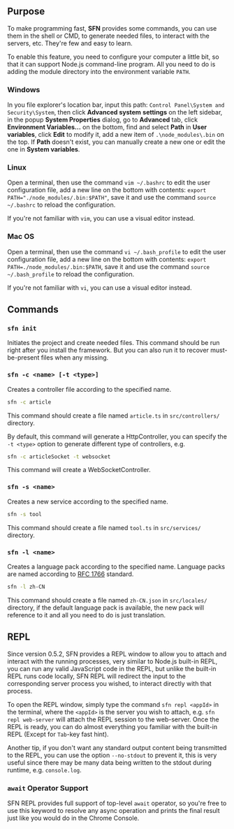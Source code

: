 <!-- title: CLI & REPL; order: 7 -->
## Purpose

To make programming fast, **SFN** provides some commands, you can use them in
the shell or CMD, to generate needed files, to interact with the servers, etc.
They're few and easy to learn.

To enable this feature, you need to configure your computer a little bit, so
that it can support Node.js command-line program. All you need to do is adding
the module directory into the environment variable `PATH`.

### Windows

In you file explorer's location bar, input this path: 
`Control Panel\System and Security\System`, then click **Advanced system** 
**settings** on the left sidebar, in the popup **System Properties** dialog, 
go to **Advanced** tab, click **Environment Variables...** on the bottom, find
and select **Path** in **User variables**, click **Edit** to modify it, add a 
new item of `.\node_modules\.bin` on the top. If **Path** doesn't exist, you 
can manually create a new one or edit the one in **System variables**.

### Linux

Open a terminal, then use the command `vim ~/.bashrc` to edit
the user configuration file, add a new line on the bottom with contents: 
`export PATH="./node_modules/.bin:$PATH"`, save it and use the command 
`source ~/.bashrc` to reload the configuration.

If you're not familiar with `vim`, you can use a visual editor instead.

### Mac OS

Open a terminal, then use the command `vi ~/.bash_profile` to edit
the user configuration file, add a new line on the bottom with contents: 
`export PATH=./node_modules/.bin:$PATH`, save it and use the command 
`source ~/.bash_profile` to reload the configuration.

If you're not familiar with `vi`, you can use a visual editor instead.

## Commands

### `sfn init`

Initiates the project and create needed files. This command should be run right
after you install the framework. But you can also run it to recover
must-be-present files when any missing.

### `sfn -c <name> [-t <type>]`

Creates a controller file according to the specified name.

```sh
sfn -c article
```

This command should create a file named `article.ts` in `src/controllers/` 
directory.

By default, this command will generate a HttpController, you can specify the 
`-t <type>` option to generate different type of controllers, e.g.

```sh
sfn -c articleSocket -t websocket
```

This command will create a WebSocketController.

### `sfn -s <name>`

Creates a new service according to the specified name.
```sh
sfn -s tool
```

This command should create a file named `tool.ts` in `src/services/` directory.

### `sfn -l <name>`

Creates a language pack according to the specified name. Language packs are 
named according to [RFC 1766](https://www.ietf.org/rfc/rfc1766.txt) standard.

```sh
sfn -l zh-CN
```

This command should create a file named `zh-CN.json` in `src/locales/` directory,
if the default language pack is available, the new pack will reference to it and
all you need to do is just translation.

## REPL

Since version 0.5.2, SFN provides a REPL window to allow you to attach and
interact with the running processes, very similar to Node.js built-in REPL, you 
can run any valid JavaScript code in the REPL, but unlike the built-in REPL runs
code locally, SFN REPL will redirect the input to the corresponding
server process you wished, to interact directly with that process.

To open the REPL window, simply type the command `sfn repl <appId>` in the
terminal, where the `<appId>` is the server you wish to attach, e.g. 
`sfn repl web-server` will attach the REPL session to the web-server. Once
the REPL is ready, you can do almost everything you familiar with the built-in
REPL (Except for `Tab`-key fast hint).

Another tip, if you don't want any standard output content being transmitted to
the REPL, you can use the option `--no-stdout` to prevent it, this is very
useful since there may be many data being written to the stdout during runtime,
e.g. `console.log`.

### `await` Operator Support

SFN REPL provides full support of top-level `await` operator, so you're free
to use this keyword to resolve any async operation and prints the final result
just like you would do in the Chrome Console.